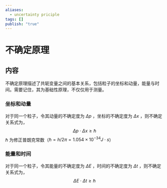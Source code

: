 ```yaml
---
aliases:
  - uncertainty priciple
tags: []
publish: "true"
---
```


# 不确定原理
## 内容
不确定原理描述了共轭变量之间的基本关系，包括粒子的坐标和动量，能量与时间。需要记住，其为基础性原理，不仅仅用于测量。
### 坐标和动量
对于同一个粒子，令其动量的不确定度为 $\Delta p$ ，坐标的不确定度为 $\Delta x$ ，则不确定关系式为，
$$
\Delta p\cdot \Delta x \ge \hbar
$$
$\hbar$ 为修正普朗克常数（$\hbar=h/2\pi=1.054\times 10^{-34}J\cdot s$）

### 能量和时间
对于同一个粒子，令其能量的不确定度为 $\Delta E$ ，时间的不确定度为 $\Delta t$ ，则不确定关系式为，
$$
\Delta E \cdot \Delta t \ge \hbar
$$
